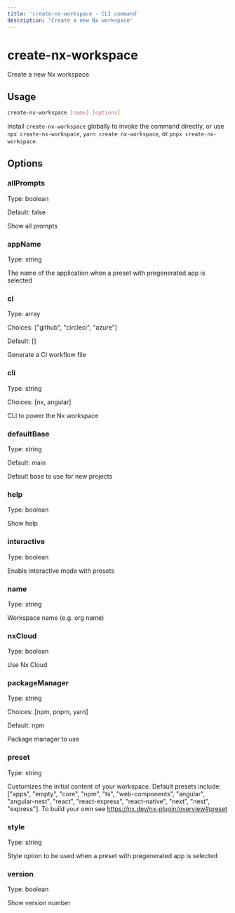 ```yaml
---
title: 'create-nx-workspace - CLI command'
description: 'Create a new Nx workspace'
---
```


# create-nx-workspace

Create a new Nx workspace

## Usage

```bash
create-nx-workspace [name] [options]
```

Install `create-nx-workspace` globally to invoke the command directly, or use `npx create-nx-workspace`, `yarn create nx-workspace`, or `pnpx create-nx-workspace`.

## Options

### allPrompts

Type: boolean

Default: false

Show all prompts

### appName

Type: string

The name of the application when a preset with pregenerated app is selected

### ci

Type: array

Choices: ["github", "circleci", "azure"]

Default: []

Generate a CI workflow file

### cli

Type: string

Choices: [nx, angular]

CLI to power the Nx workspace

### defaultBase

Type: string

Default: main

Default base to use for new projects

### help

Type: boolean

Show help

### interactive

Type: boolean

Enable interactive mode with presets

### name

Type: string

Workspace name (e.g. org name)

### nxCloud

Type: boolean

Use Nx Cloud

### packageManager

Type: string

Choices: [npm, pnpm, yarn]

Default: npm

Package manager to use

### preset

Type: string

Customizes the initial content of your workspace. Default presets include: ["apps", "empty", "core", "npm", "ts", "web-components", "angular", "angular-nest", "react", "react-express", "react-native", "next", "nest", "express"]. To build your own see https://nx.dev/nx-plugin/overview#preset

### style

Type: string

Style option to be used when a preset with pregenerated app is selected

### version

Type: boolean

Show version number
